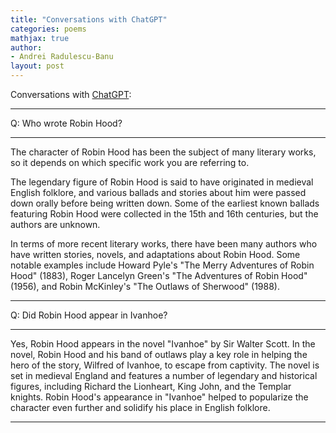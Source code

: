 ```yaml
---
title: "Conversations with ChatGPT"
categories: poems
mathjax: true
author:
- Andrei Radulescu-Banu
layout: post
---
```


Conversations with [ChatGPT](https://openai.com/blog/chatgpt/):

---

Q: Who wrote Robin Hood?

---

The character of Robin Hood has been the subject of many literary works, so it depends on which specific work you are referring to.

The legendary figure of Robin Hood is said to have originated in medieval English folklore, and various ballads and stories about him were passed down orally before being written down. Some of the earliest known ballads featuring Robin Hood were collected in the 15th and 16th centuries, but the authors are unknown.

In terms of more recent literary works, there have been many authors who have written stories, novels, and adaptations about Robin Hood. Some notable examples include Howard Pyle's "The Merry Adventures of Robin Hood" (1883), Roger Lancelyn Green's "The Adventures of Robin Hood" (1956), and Robin McKinley's "The Outlaws of Sherwood" (1988).

---

Q: Did Robin Hood appear in Ivanhoe?

---

Yes, Robin Hood appears in the novel "Ivanhoe" by Sir Walter Scott. In the novel, Robin Hood and his band of outlaws play a key role in helping the hero of the story, Wilfred of Ivanhoe, to escape from captivity. The novel is set in medieval England and features a number of legendary and historical figures, including Richard the Lionheart, King John, and the Templar knights. Robin Hood's appearance in "Ivanhoe" helped to popularize the character even further and solidify his place in English folklore.

---
